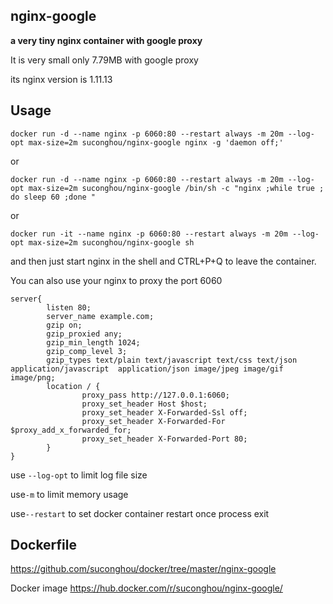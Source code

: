 ## nginx-google

**a very tiny nginx container with google proxy**

It is very small only 7.79MB with google proxy

its nginx version is 1.11.13

## Usage

```
docker run -d --name nginx -p 6060:80 --restart always -m 20m --log-opt max-size=2m suconghou/nginx-google nginx -g 'daemon off;'
```
or
```
docker run -d --name nginx -p 6060:80 --restart always -m 20m --log-opt max-size=2m suconghou/nginx-google /bin/sh -c "nginx ;while true ; do sleep 60 ;done "
```
or
```
docker run -it --name nginx -p 6060:80 --restart always -m 20m --log-opt max-size=2m suconghou/nginx-google sh
```
and then just start nginx in the shell and CTRL+P+Q to leave the container.

You can also use your nginx to proxy the port 6060
```
server{
        listen 80;
        server_name example.com;
        gzip on;
        gzip_proxied any;
        gzip_min_length 1024;
        gzip_comp_level 3;
        gzip_types text/plain text/javascript text/css text/json application/javascript  application/json image/jpeg image/gif image/png;
        location / {
                proxy_pass http://127.0.0.1:6060;
                proxy_set_header Host $host;
                proxy_set_header X-Forwarded-Ssl off;
                proxy_set_header X-Forwarded-For $proxy_add_x_forwarded_for;
                proxy_set_header X-Forwarded-Port 80;
        }
}

```
use `--log-opt` to limit log file size

use`-m` to limit memory usage

use`--restart` to set docker container restart once process exit

## Dockerfile

https://github.com/suconghou/docker/tree/master/nginx-google

Docker image https://hub.docker.com/r/suconghou/nginx-google/


